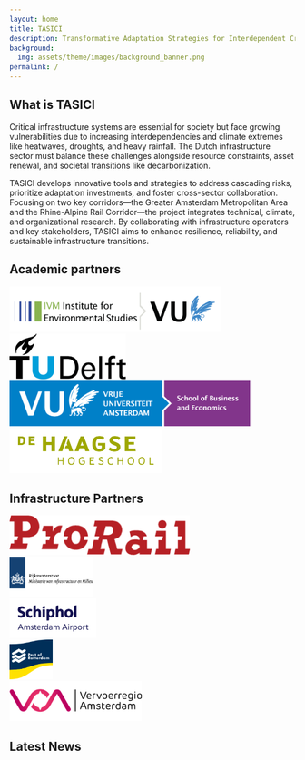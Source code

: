 ```yaml
---
layout: home
title: TASICI
description: Transformative Adaptation Strategies for Interdependent Critical Infrastructure
background:
  img: assets/theme/images/background_banner.png
permalink: /
---
```


## What is TASICI
Critical infrastructure systems are essential for society but face growing vulnerabilities due to increasing interdependencies and climate extremes like heatwaves, droughts, and heavy rainfall. The Dutch infrastructure sector must balance these challenges alongside resource constraints, asset renewal, and societal transitions like decarbonization. 

TASICI develops innovative tools and strategies to address cascading risks, prioritize adaptation investments, and foster cross-sector collaboration. Focusing on two key corridors—the Greater Amsterdam Metropolitan Area and the Rhine-Alpine Rail Corridor—the project integrates technical, climate, and organizational research. By collaborating with infrastructure operators and key stakeholders, TASICI aims to enhance resilience, reliability, and sustainable infrastructure transitions.

## Academic partners

<div class="partner-section">
<div class="row text-center py-4 justify-content-center">
  <div class="col-12 col-md-6 mb-4">
    <img src="assets/theme/images/ivm-vu.png" alt="IVM-VU" class="img-fluid" style="max-height: 80px;">
  </div>
  <div class="col-12 col-md-6 mb-4">
    <img src="assets/theme/images/tudelft.png" alt="TUD" class="img-fluid" style="max-height: 80px;">
  </div>
  <div class="col-12 col-md-6 mb-4">
    <img src="assets/theme/images/vu-sbe.png" alt="VU-SBE" class="img-fluid" style="max-height: 80px;">
  </div>
  <div class="col-12 col-md-6 mb-4">
    <img src="assets/theme/images/hhs.png" alt="HHS" class="img-fluid" style="max-height: 80px;">
  </div>
</div>
</div>

## Infrastructure Partners

<div class="partner-section">
<div class="row text-center py-4 justify-content-center">
  <div class="col-6 col-md-4 col-lg-2 mb-4">
    <img src="assets/theme/images/prorail.png" alt="ProRail" class="img-fluid" style="max-height: 70px;">
  </div>
  <div class="col-6 col-md-4 col-lg-2 mb-4">
    <img src="assets/theme/images/rws.png" alt="Rijkswaterstaat" class="img-fluid" style="max-height: 70px;">
  </div>
  <div class="col-6 col-md-4 col-lg-2 mb-4">
    <img src="assets/theme/images/schiphol.png" alt="Schiphol" class="img-fluid" style="max-height: 70px;">
  </div>
  <div class="col-6 col-md-4 col-lg-2 mb-4">
    <img src="assets/theme/images/portrdam.png" alt="Port of Rotterdam" class="img-fluid" style="max-height: 70px;">
  </div>
  <div class="col-6 col-md-4 col-lg-2 mb-4">
    <img src="assets/theme/images/vra.png" alt="VRA" class="img-fluid" style="max-height: 70px;">
  </div>
</div>
</div>

## Latest News
